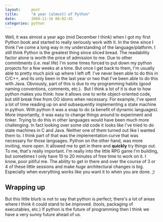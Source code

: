 ```yaml
---
layout:     post
title:      "A year (almost) of Python"
date:       2004-11-16 08:02:45
categories: python
---
```

Well, it was almost a year ago (mid December I think) when I got my first Python book and started to really seriously work with it. In the time since I think I've come a long way in my understanding of the language/platform. I still think Python is the greatest thing since sliced bread. The readability factor alone is worth the price of admission to me. Due to other commitments (i.e. real life) I'm some times forced to put down my python projects for a few weeks at a time. But once I get back to them, I'm usually able to pretty much pick up where I left off. I've never been able to do this in C/C++, and its only been in the last year or two that I've been able to do this with Java. Obviously, part of this is due to my programming habits (good naming conventions, comments, etc.).  But I think a lot of it is due to how python makes you think: how it allows one to write object-oriented code, but still break free from OO idoms when necessary. For example, I've spent a lot of time reading up on and subsequently implementing a state machine in python. With python it was a snap to do (a benefit of dynamic languages). More importantly, it was easy to change things around to experiment and tinker. Trying to do this in other languages would have been much more challenging. In fact looking over some old code it looks like I've tried to do state machines in C and Java. Neither one of them turned out like I wanted them to. I think part of that was the implementation curve that was necessary for those languages. Python on the other hand, was more inviting, more open. It allowed me to get in there and **quickly** try things out. To me, that's really important. I'm really into the little RPG game I'm building, but sometimes I only have 10 to 20 minutes of free time to work on it. I know, poor pitiful me. The ability to get in there and over the course of 3 or 4 of these little sessions and make *huge* architectural changes is big. Especially when everything works like you want it to when you are done. ;) 

## Wrapping up

But this little blurb is not to say that python is perfect; there's a lot of areas where I think it could stand to be improved. (tools, packaging of executables, etc.) If python is the future of programming then I think we have a very sunny future ahead of us.
